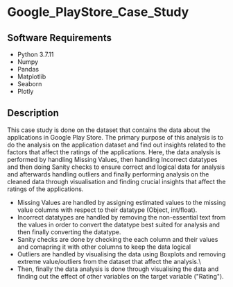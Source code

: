 # Google_PlayStore_Case_Study

## Software Requirements 
* Python 3.7.11
* Numpy
* Pandas
* Matplotlib
* Seaborn
* Plotly

## Description
This case study is done on the dataset that contains the data about the applications in Google Play Store. The primary purpose of this analysis is to do the analysis on the application dataset and find out insights related to the factors that affect the ratings of the applications.
Here, the data analysis is performed by handling Missing Values, then handling Incorrect datatypes and then doing Sanity checks to ensure correct and logical data for analysis and afterwards handling outliers and finally performing analysis on the cleaned data through visualisation and finding crucial insights that affect the ratings of the applications.
* Missing Values are handled by assigning estimated values to the missing value columns with respect to their datatype (Object, int/float).
* Incorrect datatypes are handled by removing the non-essential text from the values in order to convert the datatype best suited for analysis and then finally converting the datatype.
* Sanity checks are done by checking the each column and their values and comapring it with other columns to keep the data logical
* Outliers are handled by visualising the data using Boxplots and removing extreme value/outliers from the dataset that affect the analysis.\
* Then, finally the data analysis is done through visualising the data and finding out the effect of other variables on the target variable ("Rating"). 

                            
